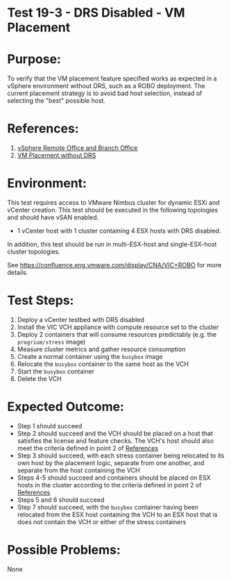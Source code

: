 Test 19-3 - DRS Disabled - VM Placement
=======

# Purpose:
To verify that the VM placement feature specified works as expected in a vSphere environment without DRS, such as a ROBO deployment.
The current placement strategy is to avoid bad host selection, instead of selecting the "best" possible host.

# References:
1. [vSphere Remote Office and Branch Office](http://www.vmware.com/products/vsphere/remote-office-branch-office.html)
2. [VM Placement without DRS](https://github.com/vmware/vic/issues/7282)

# Environment:
This test requires access to VMware Nimbus cluster for dynamic ESXi and vCenter creation. This test should be executed in the following topologies and should have vSAN enabled.
* 1 vCenter host with 1 cluster containing 4 ESX hosts with DRS disabled.

In addition, this test should be run in multi-ESX-host and single-ESX-host cluster topologies.

See https://confluence.eng.vmware.com/display/CNA/VIC+ROBO for more details.

# Test Steps:
1. Deploy a vCenter testbed with DRS disabled
2. Install the VIC VCH appliance with compute resource set to the cluster
3. Deploy 2 containers that will consume resources predictably (e.g. the `progrium/stress` image)
4. Measure cluster metrics and gather resource consumption
5. Create a normal container using the `busybox` image
6. Relocate the `busybox` container to the same host as the VCH
7. Start the `busybox` container
8. Delete the VCH

# Expected Outcome:
* Step 1 should succeed
* Step 2 should succeed and the VCH should be placed on a host that satisfies the license and feature checks. The VCH's host should also meet the criteria defined in point 2 of [References](#references)
* Step 3 should succeed, with each stress container being relocated to its own host by the placement logic, separate from one another, and separate from the host containing the VCH
* Steps 4-5 should succeed and containers should be placed on ESX hosts in the cluster according to the criteria defined in point 2 of [References](#references)
* Steps 5 and 6 should succeed
* Step 7 should succeed, with the `busybox` container having been relocated from the ESX host containing the VCH to an ESX host that is does not contain the VCH or either of the stress containers

# Possible Problems:
None
